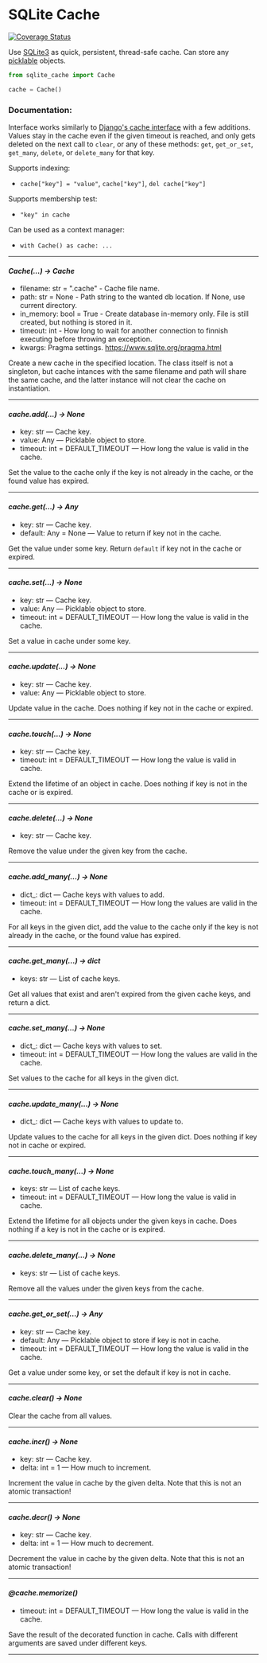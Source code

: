 # SQLite Cache

[![Coverage Status](https://coveralls.io/repos/github/MrThearMan/sqlite-cache/badge.svg?branch=main)](https://coveralls.io/github/MrThearMan/sqlite-cache?branch=main)

Use [SQLite3](https://docs.python.org/3/library/sqlite3.html) as quick, persistent, thread-safe cache. 
Can store any [picklable](https://docs.python.org/3/library/pickle.html) objects.

```python
from sqlite_cache import Cache

cache = Cache()
```

###  Documentation:

Interface works similarly to [Django's cache interface](https://docs.djangoproject.com/en/3.2/topics/cache/#basic-usage)
with a few additions. Values stay in the cache even if the given timeout is reached, and only gets deleted on the 
next call to `clear`, or any of these methods: `get`, `get_or_set`, `get_many`, `delete`, or `delete_many` for that key.

Supports indexing:
- `cache["key"] = "value"`, `cache["key"]`, `del cache["key"]`

Supports membership test: 
- `"key" in cache`

Can be used as a context manager: 
- `with Cache() as cache: ...`

---

#### *Cache(...) → Cache*
- filename: str = ".cache" - Cache file name.
- path: str = None - Path string to the wanted db location. If None, use current directory.
- in_memory: bool = True - Create database in-memory only. File is still created, but 
  nothing is stored in it.
- timeout: int - How long to wait for another connection to finnish executing before throwing an exception.
- kwargs: Pragma settings. https://www.sqlite.org/pragma.html

Create a new cache in the specified location. The class itself is not a singleton, but cache 
intances with the same filename and path will share the same cache, and the latter instance 
will not clear the cache on instantiation.

---

#### *cache.add(...) → None*
- key: str — Cache key.
- value: Any — Picklable object to store.
- timeout: int = DEFAULT_TIMEOUT — How long the value is valid in the cache.

Set the value to the cache only if the key is not already in the cache, 
or the found value has expired.

---

#### *cache.get(...) → Any*
- key: str — Cache key.
- default: Any = None — Value to return if key not in the cache.

Get the value under some key. Return `default` if key not in the cache or expired.

---

#### *cache.set(...) → None*
- key: str — Cache key.
- value: Any — Picklable object to store.
- timeout: int = DEFAULT_TIMEOUT — How long the value is valid in the cache.

Set a value in cache under some key.

---

#### *cache.update(...) → None*
- key: str — Cache key.
- value: Any — Picklable object to store.

Update value in the cache. Does nothing if key not in the cache or expired.

---

#### *cache.touch(...) → None*
- key: str — Cache key.
- timeout: int = DEFAULT_TIMEOUT — How long the value is valid in cache.

Extend the lifetime of an object in cache. Does nothing if key is not in the cache or is expired.

---

#### *cache.delete(...) → None*
- key: str — Cache key.

Remove the value under the given key from the cache.

---

#### *cache.add_many(...) → None*
- dict_: dict — Cache keys with values to add.
- timeout: int = DEFAULT_TIMEOUT — How long the values are valid in the cache.

For all keys in the given dict, add the value to the cache only if the key is not 
already in the cache, or the found value has expired.

---

#### *cache.get_many(...) → dict*
- keys: str — List of cache keys.

Get all values that exist and aren't expired from the given cache keys, and return a dict.

---

#### *cache.set_many(...) → None*
- dict_: dict — Cache keys with values to set.
- timeout: int = DEFAULT_TIMEOUT — How long the values are valid in the cache.

Set values to the cache for all keys in the given dict.

---

#### *cache.update_many(...) → None*
- dict_: dict — Cache keys with values to update to.

Update values to the cache for all keys in the given dict. Does nothing if key not in cache or expired.

---

#### *cache.touch_many(...) → None*
- keys: str — List of cache keys.
- timeout: int = DEFAULT_TIMEOUT — How long the value is valid in cache.

Extend the lifetime for all objects under the given keys in cache. 
Does nothing if a key is not in the cache or is expired.

---

#### *cache.delete_many(...) → None*
- keys: str — List of cache keys.

Remove all the values under the given keys from the cache.

---

#### *cache.get_or_set(...) → Any*
- key: str — Cache key.
- default: Any — Picklable object to store if key is not in cache.
- timeout: int = DEFAULT_TIMEOUT — How long the value is valid in the cache.

Get a value under some key, or set the default if key is not in cache.

---

#### *cache.clear() → None*

Clear the cache from all values.

---

#### *cache.incr() → None*
- key: str — Cache key.
- delta: int = 1 — How much to increment.

Increment the value in cache by the given delta.
Note that this is not an atomic transaction!

---

#### *cache.decr() → None*
- key: str — Cache key.
- delta: int = 1 — How much to decrement.

Decrement the value in cache by the given delta.
Note that this is not an atomic transaction!

---

#### *@cache.memorize()*
- timeout: int = DEFAULT_TIMEOUT — How long the value is valid in the cache.

Save the result of the decorated function in cache. Calls with different
arguments are saved under different keys.

---
